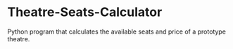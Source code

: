# Theatre-Seats-Calculator
Python program that calculates the available seats and price of a prototype theatre.
